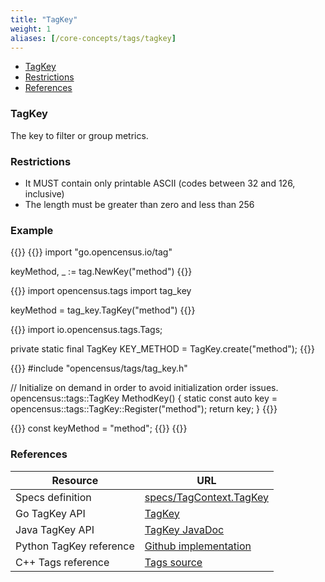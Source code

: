 ```yaml
---
title: "TagKey"
weight: 1
aliases: [/core-concepts/tags/tagkey]
---
```


- [TagKey](#tagkey)
- [Restrictions](#restrictions)
- [References](#references)

### TagKey
The key to filter or group metrics.

### Restrictions

* It MUST contain only printable ASCII (codes between 32 and 126, inclusive)
* The length must be greater than zero and less than 256

### Example
{{<tabs Go Python Java CplusPlus NodeJS>}}
{{<highlight go>}}
import "go.opencensus.io/tag"

keyMethod, _ := tag.NewKey("method")
{{</highlight>}}

{{<highlight python>}}
import opencensus.tags import tag_key

keyMethod = tag_key.TagKey("method")
{{</highlight>}}

{{<highlight java>}}
import io.opencensus.tags.Tags;

private static final TagKey KEY_METHOD = TagKey.create("method");
{{</highlight>}}

{{<highlight cpp>}}
#include "opencensus/tags/tag_key.h"

// Initialize on demand in order to avoid initialization order issues.
opencensus::tags::TagKey MethodKey() {
  static const auto key = opencensus::tags::TagKey::Register("method");
  return key;
}
{{</highlight>}}

{{<highlight nodejs>}}
const keyMethod = "method";
{{</highlight>}}
{{</tabs>}}

### References

Resource|URL
---|---
Specs definition|[specs/TagContext.TagKey](https://github.com/census-instrumentation/opencensus-specs/blob/master/tags/TagContext.md#tagkey)
Go TagKey API|[TagKey](https://godoc.org/go.opencensus.io/tag#Key)
Java TagKey API|[TagKey JavaDoc](https://static.javadoc.io/io.opencensus/opencensus-api/0.16.1/io/opencensus/tags/TagKey.html)
Python TagKey reference|[Github implementation](https://github.com/census-instrumentation/opencensus-python/blob/fc42d70f0c9f423b22d0d6a55cc1ffb0e3e478c8/opencensus/tags/tag_key.py#L15-L34)
C++ Tags reference|[Tags source](https://github.com/census-instrumentation/opencensus-cpp/tree/master/opencensus/tags)

